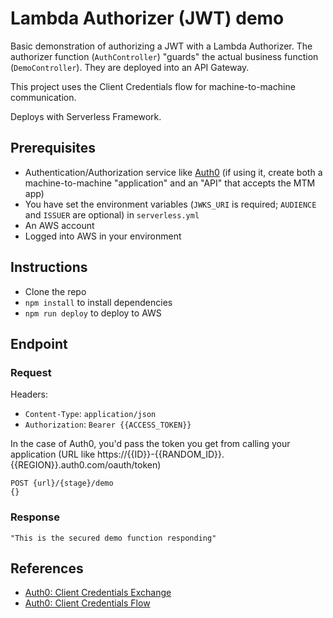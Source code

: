 # Lambda Authorizer (JWT) demo

Basic demonstration of authorizing a JWT with a Lambda Authorizer. The authorizer function (`AuthController`) "guards" the actual business function (`DemoController`). They are deployed into an API Gateway.

This project uses the Client Credentials flow for machine-to-machine communication.

Deploys with Serverless Framework.

## Prerequisites

- Authentication/Authorization service like [Auth0](https://auth0.com) (if using it, create both a machine-to-machine "application" and an "API" that accepts the MTM app)
- You have set the environment variables (`JWKS_URI` is required; `AUDIENCE` and `ISSUER` are optional) in `serverless.yml`
- An AWS account
- Logged into AWS in your environment

## Instructions

- Clone the repo
- `npm install` to install dependencies
- `npm run deploy` to deploy to AWS

## Endpoint

### Request

Headers:

- `Content-Type`: `application/json`
- `Authorization`: `Bearer {{ACCESS_TOKEN}}`

In the case of Auth0, you'd pass the token you get from calling your application (URL like https://{{ID}}-{{RANDOM_ID}}.{{REGION}}.auth0.com/oauth/token)

```
POST {url}/{stage}/demo
{}
```

### Response

`"This is the secured demo function responding"`

## References

- [Auth0: Client Credentials Exchange](https://auth0.com/docs/hooks/extensibility-points/client-credentials-exchange)
- [Auth0: Client Credentials Flow](https://auth0.com/docs/flows/client-credentials-flow)
